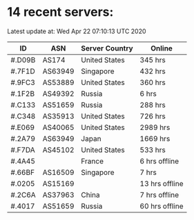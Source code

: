 # 14 recent servers:

Latest update at: Wed Apr 22 07:10:13 UTC 2020

| ID | ASN | Server Country | Online |
| -- | --- | -------------- | ------ |
| #.D09B | AS174 | United States | 345 hrs |
| #.7F1D | AS63949 | Singapore | 432 hrs |
| #.9FC3 | AS53889 | United States | 360 hrs |
| #.1F2B | AS49392 | Russia | 6 hrs |
| #.C133 | AS51659 | Russia | 288 hrs |
| #.C348 | AS35913 | United States | 726 hrs |
| #.E069 | AS40065 | United States | 2989 hrs |
| #.2A79 | AS63949 | Japan | 1669 hrs |
| #.F7DA | AS45102 | United States | 533 hrs |
| #.4A45 |  | France | 6 hrs offline |
| #.66BF | AS16509 | Singapore | 7 hrs |
| #.0205 | AS15169 |  | 13 hrs offline |
| #.2C6A | AS37963 | China | 7 hrs offline |
| #.4017 | AS51659 | Russia | 60 hrs offline |

